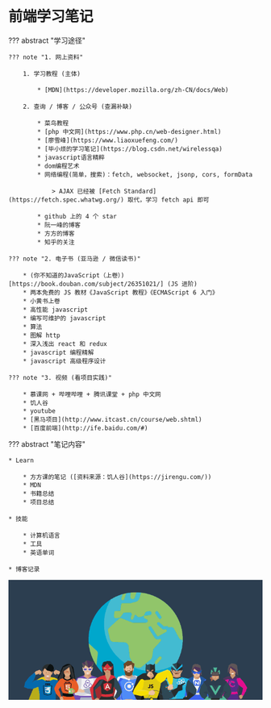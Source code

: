 # 前端学习笔记

??? abstract "学习途径"

    ??? note "1. 网上资料"

        1. 学习教程 (主体)

            * [MDN](https://developer.mozilla.org/zh-CN/docs/Web)

        2. 查询 / 博客 / 公众号 (查漏补缺)

            * 菜鸟教程
            * [php 中文网](https://www.php.cn/web-designer.html)
            * [廖雪峰](https://www.liaoxuefeng.com/)
            * [毕小烦的学习笔记](https://blog.csdn.net/wirelessqa)
            * javascript语言精粹
            * dom编程艺术
            * 网络编程(简单，搜索)：fetch, websocket, jsonp, cors, formData

                > AJAX 已经被 [Fetch Standard](https://fetch.spec.whatwg.org/) 取代，学习 fetch api 即可 

            * github 上的 4 个 star
            * 阮一峰的博客
            * 方方的博客
            * 知乎的关注

    ??? note "2. 电子书 (亚马逊 / 微信读书)"

        * (你不知道的JavaScript（上卷）)[https://book.douban.com/subject/26351021/] (JS 进阶)
        * 两本免费的 JS 教材《JavaScript 教程》《ECMAScript 6 入门》
        * 小黄书上卷
        * 高性能 javascript
        * 编写可维护的 javascript
        * 算法
        * 图解 http
        * 深入浅出 react 和 redux
        * javascript 编程精解
        * javascript 高级程序设计

    ??? note "3. 视频 (看项目实践)"

        * 慕课网 + 哔哩哔哩 + 腾讯课堂 + php 中文网
        * 饥人谷
        * youtube
        * [黑马项目](http://www.itcast.cn/course/web.shtml)
        * [百度前端](http://ife.baidu.com/#)

??? abstract "笔记内容"

    * Learn

        * 方方课的笔记 ([资料来源：饥人谷](https://jirengu.com/))
        * MDN
        * 书籍总结
        * 项目总结

    * 技能

        * 计算机语言
        * 工具
        * 英语单词

    * 博客记录


![](img/frontend.png)











  


